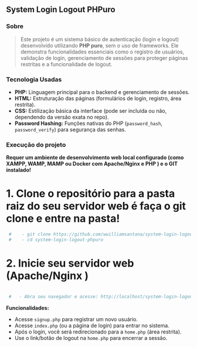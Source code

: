 ## System Login Logout PHPuro


### Sobre

> Este projeto é um sistema básico de autenticação (login e logout) desenvolvido utilizando **PHP puro**, sem o uso de frameworks. Ele demonstra funcionalidades essenciais como o registro de usuários, validação de login, gerenciamento de sessões para proteger páginas restritas e a funcionalidade de logout.


### Tecnologia Usadas

* **PHP:** Linguagem principal para o backend e gerenciamento de sessões.
* **HTML:** Estruturação das páginas (formulários de login, registro, área restrita).
* **CSS:** Estilização básica da interface (pode ser incluída ou não, dependendo da versão exata no repo).
* **Password Hashing:** Funções nativas do PHP (`password_hash`, `password_verify`) para segurança das senhas.


### Execução do projeto

**Requer um ambiente de desenvolvimento web local configurado (como XAMPP, WAMP, MAMP ou Docker com Apache/Nginx e PHP ) e o GIT instalado!**

 # 1. Clone o repositório para a pasta raiz do seu servidor web  é faça o git clone e entre na pasta!
~~~bash
 #    - git clone https://github.com/wwilliamsantana/system-login-logout-phpuro.git
 #    - cd system-login-logout-phpuro
~~~

 # 2. Inicie seu servidor web (Apache/Nginx )
~~~bash

 #   - Abra seu navegador e acesse: http://localhost/system-login-logout-phpuro/ (ou o caminho correspondente no seu servidor local)
~~~

**Funcionalidades:**

* Acesse `signup.php` para registrar um novo usuário.
* Acesse `index.php` (ou a página de login) para entrar no sistema.
* Após o login, você será redirecionado para a `home.php` (área restrita).
* Use o link/botão de logout na `home.php` para encerrar a sessão.
